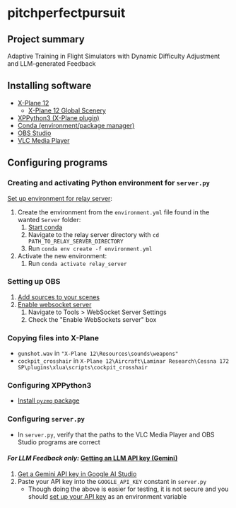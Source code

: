 ﻿# pitchperfectpursuit

## Project summary

Adaptive Training in Flight Simulators with Dynamic Difficulty Adjustment and LLM-generated Feedback

## Installing software

- [X-Plane 12](https://store.steampowered.com/app/2014780/XPlane_12/)
	- [X-Plane 12 Global Scenery](https://store.steampowered.com/dlc/2014780/XPlane_12/)
- [XPPython3 (X-Plane plugin)](https://xppython3.readthedocs.io/en/latest/)
- [Conda (environment/package manager)](https://www.anaconda.com/docs/getting-started/miniconda/install "Installing Miniconda")
- [OBS Studio](https://obsproject.com/download)
- [VLC Media Player](https://www.videolan.org/vlc/index.html)

## Configuring programs

### Creating and activating Python environment for `server.py`

[Set up environment for relay server](https://docs.conda.io/projects/conda/en/latest/user-guide/tasks/manage-environments.html#creating-an-environment-from-an-environment-yml-file "creating environment from environment.yml file"):
1. Create the environment from the `environment.yml` file found in the wanted `Server` folder:
	1. [Start conda](https://docs.conda.io/projects/conda/en/stable/user-guide/getting-started.html#starting-conda)
	2. Navigate to the relay server directory with `cd PATH_TO_RELAY_SERVER_DIRECTORY`
	3. Run `conda env create -f environment.yml`
2. Activate the new environment:
	1. Run `conda activate relay_server`

### Setting up OBS

1. [Add sources to your scenes](https://obsproject.com/kb/quick-start-guide)
2. [Enable websocket server](https://obsproject.com/kb/remote-control-guide)
	1. Navigate to Tools > WebSocket Server Settings
	2. Check the "Enable WebSockets server" box

### Copying files into X-Plane

- `gunshot.wav` in `"X-Plane 12\Resources\sounds\weapons"`
- `cockpit_crosshair` in `X-Plane 12\Aircraft\Laminar Research\Cessna 172 SP\plugins\xlua\scripts\cockpit_crosshair`

### Configuring XPPython3

- [Install `pyzmq` package](https://xppython3.readthedocs.io/en/latest/usage/pip.html)

### Configuring `server.py`

- In `server.py`, verify that the paths to the VLC Media Player and OBS Studio programs are correct

#### *For LLM Feedback only:* [Getting an LLM API key (Gemini)](https://ai.google.dev/gemini-api/docs/api-key)

1. [Get a Gemini API key in Google AI Studio](https://aistudio.google.com/app/apikey)
2. Paste your API key into the `GOOGLE_API_KEY` constant in `server.py`
	- Though doing the above is easier for testing, it is not secure and you should [set up your API key](https://ai.google.dev/gemini-api/docs/api-key#set-up-api-key) as an environment variable